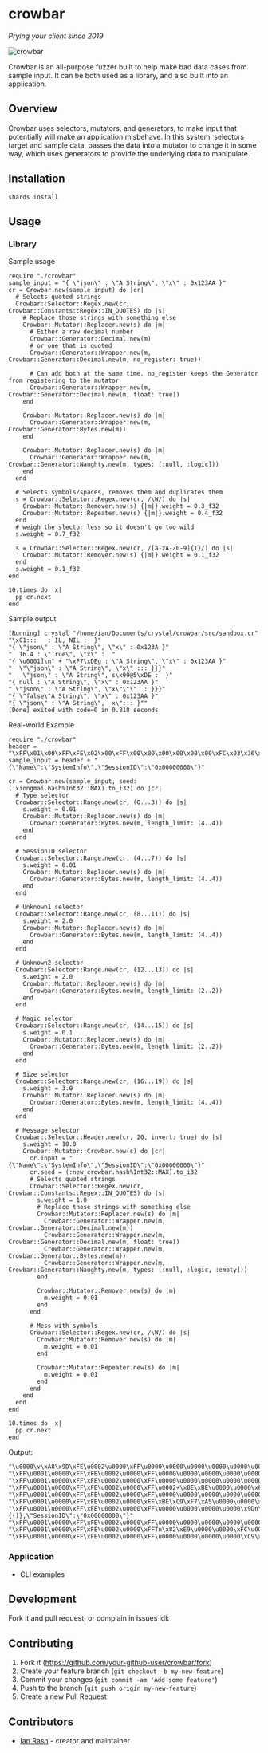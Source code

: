 # crowbar
*Prying your client since 2019*

![crowbar](https://github.com/redcodefinal/crowbar/raw/master/crowbar.gif "Crowbar")

Crowbar is an all-purpose fuzzer built to help make bad data cases from sample input. It can be both used as a library, and also built into an application.

## Overview
Crowbar uses selectors, mutators, and generators, to make input that potentially will make an application misbehave. In this system, selectors target and sample data, passes the data into a mutator to change it in some way, which uses generators to provide the underlying data to manipulate.

## Installation

```
shards install 
```

## Usage

### Library

Sample usage

```crystal
require "./crowbar"
sample_input = "{ \"json\" : \"A String\", \"x\" : 0x123AA }"
cr = Crowbar.new(sample_input) do |cr|
  # Selects quoted strings
  Crowbar::Selector::Regex.new(cr, Crowbar::Constants::Regex::IN_QUOTES) do |s|
    # Replace those strings with something else
    Crowbar::Mutator::Replacer.new(s) do |m|
      # Either a raw decimal number
      Crowbar::Generator::Decimal.new(m)
      # or one that is quoted
      Crowbar::Generator::Wrapper.new(m, Crowbar::Generator::Decimal.new(m, no_register: true))

      # Can add both at the same time, no_register keeps the Generator from registering to the mutator
      Crowbar::Generator::Wrapper.new(m, Crowbar::Generator::Decimal.new(m, float: true))
    end

    Crowbar::Mutator::Replacer.new(s) do |m|
      Crowbar::Generator::Wrapper.new(m, Crowbar::Generator::Bytes.new(m))
    end

    Crowbar::Mutator::Replacer.new(s) do |m|
      Crowbar::Generator::Wrapper.new(m, Crowbar::Generator::Naughty.new(m, types: [:null, :logic]))
    end
  end

  # Selects symbols/spaces, removes them and duplicates them
  s = Crowbar::Selector::Regex.new(cr, /\W/) do |s|
    Crowbar::Mutator::Remover.new(s) {|m|}.weight = 0.3_f32
    Crowbar::Mutator::Repeater.new(s) {|m|}.weight = 0.4_f32
  end
  # weigh the slector less so it doesn't go too wild
  s.weight = 0.7_f32

  s = Crowbar::Selector::Regex.new(cr, /[a-zA-Z0-9]{1}/) do |s|
    Crowbar::Mutator::Remover.new(s) {|m|}.weight = 0.1_f32
  end
  s.weight = 0.1_f32
end 

10.times do |x|
  pp cr.next
end
```
Sample output
```
[Running] crystal "/home/ian/Documents/crystal/crowbar/src/sandbox.cr"
"\xC1:::   : IL, NIL :  }"
"{ \"json\" : \"A String\", \"x\" : 0x123A }"
"  16.4 : \"True\", \"x\" :  "
"{ \u0001]\n" + "\xF7\xDEg : \"A String\", \"x\" : 0x123AA }"
"  \"\"json\" : \"A String\", \"x\" ::: }}}"
"   \"json\" : \"A String\", s\x99@5\xDE :  }"
"{ null : \"A String\", \"x\" : 0x123AA }"
" \"json\" : \"A String\", \"x\"\"\"  : }}}"
"{ \"false\"A String\", \"x\" : 0x123AA }"
"{ \"json\" : \"A String\",  x\"::: }""
[Done] exited with code=0 in 0.818 seconds
```
Real-world Example
```crystal
require "./crowbar"
header = "\xFF\x01\x00\xFF\xFE\x02\x00\xFF\x00\x00\x00\x00\x00\x00\xFC\x03\x36\x00\x00\x00"
sample_input = header + "{\"Name\":\"SystemInfo\",\"SessionID\":\"0x00000000\"}"

cr = Crowbar.new(sample_input, seed: (:xiongmai.hash%Int32::MAX).to_i32) do |cr|
  # Type selector
  Crowbar::Selector::Range.new(cr, (0...3)) do |s|
    s.weight = 0.01
    Crowbar::Mutator::Replacer.new(s) do |m|
      Crowbar::Generator::Bytes.new(m, length_limit: (4..4))
    end
  end

  # SessionID selector
  Crowbar::Selector::Range.new(cr, (4...7)) do |s|
    s.weight = 0.01
    Crowbar::Mutator::Replacer.new(s) do |m|
      Crowbar::Generator::Bytes.new(m, length_limit: (4..4))
    end
  end

  # Unknown1 selector
  Crowbar::Selector::Range.new(cr, (8...11)) do |s|
    s.weight = 2.0
    Crowbar::Mutator::Replacer.new(s) do |m|
      Crowbar::Generator::Bytes.new(m, length_limit: (4..4))
    end
  end

  # Unknown2 selector
  Crowbar::Selector::Range.new(cr, (12...13)) do |s|
    s.weight = 2.0
    Crowbar::Mutator::Replacer.new(s) do |m|
      Crowbar::Generator::Bytes.new(m, length_limit: (2..2))
    end
  end

  # Magic selector
  Crowbar::Selector::Range.new(cr, (14...15)) do |s|
    s.weight = 0.1
    Crowbar::Mutator::Replacer.new(s) do |m|
      Crowbar::Generator::Bytes.new(m, length_limit: (2..2))
    end
  end

  # Size selector
  Crowbar::Selector::Range.new(cr, (16...19)) do |s|
    s.weight = 3.0
    Crowbar::Mutator::Replacer.new(s) do |m|
      Crowbar::Generator::Bytes.new(m, length_limit: (4..4))      
    end
  end

  # Message selector
  Crowbar::Selector::Header.new(cr, 20, invert: true) do |s|
    s.weight = 10.0
    Crowbar::Mutator::Crowbar.new(s) do |cr|
      cr.input = "{\"Name\":\"SystemInfo\",\"SessionID\":\"0x00000000\"}"
      cr.seed = (:new_crowbar.hash%Int32::MAX).to_i32
      # Selects quoted strings
      Crowbar::Selector::Regex.new(cr, Crowbar::Constants::Regex::IN_QUOTES) do |s|
        s.weight = 1.0
        # Replace those strings with something else
        Crowbar::Mutator::Replacer.new(s) do |m|
          Crowbar::Generator::Wrapper.new(m, Crowbar::Generator::Decimal.new(m))
          Crowbar::Generator::Wrapper.new(m, Crowbar::Generator::Decimal.new(m, float: true))
          Crowbar::Generator::Wrapper.new(m, Crowbar::Generator::Bytes.new(m))
          Crowbar::Generator::Wrapper.new(m, Crowbar::Generator::Naughty.new(m, types: [:null, :logic, :empty]))
        end

        Crowbar::Mutator::Remover.new(s) do |m|
          m.weight = 0.01
        end
      end

      # Mess with symbols
      Crowbar::Selector::Regex.new(cr, /\W/) do |s|
        Crowbar::Mutator::Remover.new(s) do |m|
          m.weight = 0.01
        end

        Crowbar::Mutator::Repeater.new(s) do |m|
          m.weight = 0.01
        end
      end
    end
  end
end

10.times do |x|
  pp cr.next
end
```

Output:
```
"\u0000\v\xA8\x9D\xFE\u0002\u0000\xFF\u0000\u0000\u0000\u0000\u0000\u0000\xFC\u00036\u0000\u0000\u0000{\"Name\":\"SystemInfo\",\"SessionID\":\"0x00000000\"}"
"\xFF\u0001\u0000\xFF\xFE\u0002\u0000\xFF\u0000\u0000\u0000\u0000\u0000\u0000\xFC\u00036\u0000\u0000\u0000{{True(((ݙ),:}"
"\xFF\u0001\u0000\xFF\xFE\u0002\u0000\xFF\u0000\u0000\u0000\u0000\u0000\u0000\xFC\u00036\u0000\u0000\u0000{'True':,:}"
"\xFF\u0001\u0000\xFF\xFE\u0002\u0000\xFF\u0002+\x8E\xBE\u0000\u0000\xFC\u00036\u0000\u0000\u0000{\"Name\":\"SystemInfo\",\"SessionID\":\"0x00000000\"}"
"\xFF\u0001\u0000\xFF\xFE\u0002\u0000\xFF\u0000\u0000\u0000\u0000\u0000\u0000\xFC\u00036\u0000\u0000\u0000{{12.0}:\"SystemInfo\",\"SessionID\":\"0x00000000\"}"
"\xFF\u0001\u0000\xFF\xFE\u0002\u0000\xFF\xBE\xC9\xF7\xA5\u0000\u0000\xFC\u00036\u0000\u0000\u0000{\"Name\":\"SystemInfo\",\"SessionID\":\"0x00000000\"}"
"\xFF\u0001\u0000\xFF\xFE\u0002\u0000\xFF\u0000\u0000\u0000\u0000\x9Dn\xFC\u00036\u0000\u0000\u0000{\"Name\":{()},\"SessionID\":\"0x00000000\"}"
"\xFF\u0001\u0000\xFF\xFE\u0002\u0000\xFF\u0000\u0000\u0000\u0000\u0000\u0000\xFC\u0003\x8E\xBE\xC9\xF7{\"Name\":\"SystemInfo\",\"SessionID\":\"0x00000000\"}"
"\xFF\u0001\u0000\xFF\xFE\u0002\u0000\xFFTn\x82\xE9\u0000\u0000\xFC\u00036\u0000\u0000\u0000{\"Name\":\"SystemInfo\",\"SessionID\":\"0x00000000\"}"
"\xFF\u0001\u0000\xFF\xFE\u0002\u0000\xFF\u0000\u0000\u0000\u0000\xC9\xF7\xFC\u00036\u0000\u0000\u0000{\"Name\":\"275252\",\"SessionID\":\"0x00000000\"}"
```
### Application

- CLI examples

## Development

Fork it and pull request, or complain in issues idk

## Contributing

1. Fork it (<https://github.com/your-github-user/crowbar/fork>)
2. Create your feature branch (`git checkout -b my-new-feature`)
3. Commit your changes (`git commit -am 'Add some feature'`)
4. Push to the branch (`git push origin my-new-feature`)
5. Create a new Pull Request

## Contributors

- [Ian Rash](https://github.com/redcodefinal) - creator and maintainer
